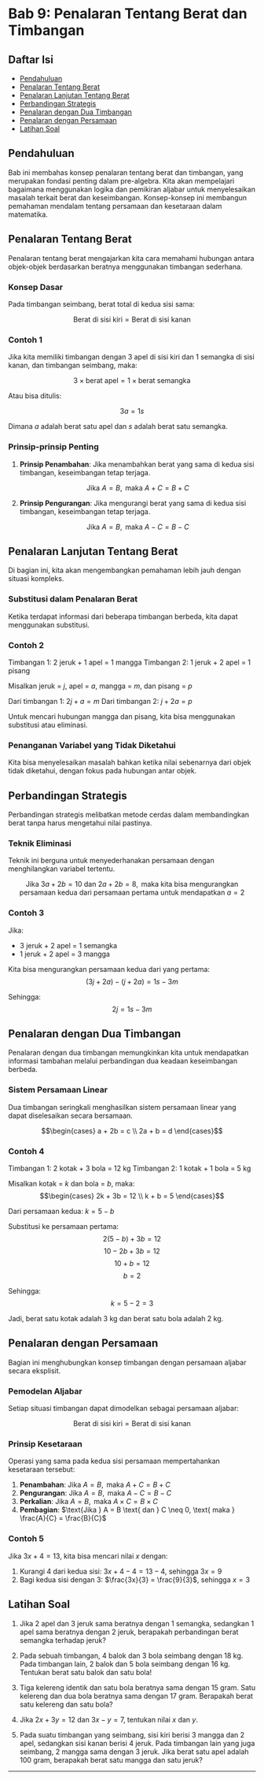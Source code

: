 # Bab 9: Penalaran Tentang Berat dan Timbangan

## Daftar Isi
- [Pendahuluan](#pendahuluan)
- [Penalaran Tentang Berat](#penalaran-tentang-berat)
- [Penalaran Lanjutan Tentang Berat](#penalaran-lanjutan-tentang-berat)
- [Perbandingan Strategis](#perbandingan-strategis)
- [Penalaran dengan Dua Timbangan](#penalaran-dengan-dua-timbangan)
- [Penalaran dengan Persamaan](#penalaran-dengan-persamaan)
- [Latihan Soal](#latihan-soal)

## Pendahuluan

Bab ini membahas konsep penalaran tentang berat dan timbangan, yang merupakan fondasi penting dalam pre-algebra. Kita akan mempelajari bagaimana menggunakan logika dan pemikiran aljabar untuk menyelesaikan masalah terkait berat dan keseimbangan. Konsep-konsep ini membangun pemahaman mendalam tentang persamaan dan kesetaraan dalam matematika.

## Penalaran Tentang Berat

Penalaran tentang berat mengajarkan kita cara memahami hubungan antara objek-objek berdasarkan beratnya menggunakan timbangan sederhana.

### Konsep Dasar

Pada timbangan seimbang, berat total di kedua sisi sama:

$$\text{Berat di sisi kiri} = \text{Berat di sisi kanan}$$

### Contoh 1

Jika kita memiliki timbangan dengan 3 apel di sisi kiri dan 1 semangka di sisi kanan, dan timbangan seimbang, maka:

$$3 \times \text{berat apel} = 1 \times \text{berat semangka}$$

Atau bisa ditulis:

$$3a = 1s$$

Dimana $a$ adalah berat satu apel dan $s$ adalah berat satu semangka.

### Prinsip-prinsip Penting

1. **Prinsip Penambahan**: Jika menambahkan berat yang sama di kedua sisi timbangan, keseimbangan tetap terjaga.
   
   $$\text{Jika } A = B, \text{ maka } A + C = B + C$$

2. **Prinsip Pengurangan**: Jika mengurangi berat yang sama di kedua sisi timbangan, keseimbangan tetap terjaga.
   
   $$\text{Jika } A = B, \text{ maka } A - C = B - C$$

## Penalaran Lanjutan Tentang Berat

Di bagian ini, kita akan mengembangkan pemahaman lebih jauh dengan situasi kompleks.

### Substitusi dalam Penalaran Berat

Ketika terdapat informasi dari beberapa timbangan berbeda, kita dapat menggunakan substitusi.

### Contoh 2

Timbangan 1: 2 jeruk + 1 apel = 1 mangga
Timbangan 2: 1 jeruk + 2 apel = 1 pisang

Misalkan jeruk = $j$, apel = $a$, mangga = $m$, dan pisang = $p$

Dari timbangan 1: $2j + a = m$
Dari timbangan 2: $j + 2a = p$

Untuk mencari hubungan mangga dan pisang, kita bisa menggunakan substitusi atau eliminasi.

### Penanganan Variabel yang Tidak Diketahui

Kita bisa menyelesaikan masalah bahkan ketika nilai sebenarnya dari objek tidak diketahui, dengan fokus pada hubungan antar objek.

## Perbandingan Strategis

Perbandingan strategis melibatkan metode cerdas dalam membandingkan berat tanpa harus mengetahui nilai pastinya.

### Teknik Eliminasi

Teknik ini berguna untuk menyederhanakan persamaan dengan menghilangkan variabel tertentu.

$$\text{Jika } 3a + 2b = 10 \text{ dan } 2a + 2b = 8, \text{ maka kita bisa mengurangkan persamaan kedua dari persamaan pertama untuk mendapatkan } a = 2$$

### Contoh 3

Jika:
- 3 jeruk + 2 apel = 1 semangka
- 1 jeruk + 2 apel = 3 mangga

Kita bisa mengurangkan persamaan kedua dari yang pertama:
$$(3j + 2a) - (j + 2a) = 1s - 3m$$

Sehingga:
$$2j = 1s - 3m$$

## Penalaran dengan Dua Timbangan

Penalaran dengan dua timbangan memungkinkan kita untuk mendapatkan informasi tambahan melalui perbandingan dua keadaan keseimbangan berbeda.

### Sistem Persamaan Linear

Dua timbangan seringkali menghasilkan sistem persamaan linear yang dapat diselesaikan secara bersamaan.

$$\begin{cases}
a + 2b = c \\
2a + b = d
\end{cases}$$

### Contoh 4

Timbangan 1: 2 kotak + 3 bola = 12 kg
Timbangan 2: 1 kotak + 1 bola = 5 kg

Misalkan kotak = $k$ dan bola = $b$, maka:
$$\begin{cases}
2k + 3b = 12 \\
k + b = 5
\end{cases}$$

Dari persamaan kedua: $k = 5 - b$

Substitusi ke persamaan pertama:
$$2(5-b) + 3b = 12$$
$$10 - 2b + 3b = 12$$
$$10 + b = 12$$
$$b = 2$$

Sehingga:
$$k = 5 - 2 = 3$$

Jadi, berat satu kotak adalah 3 kg dan berat satu bola adalah 2 kg.

## Penalaran dengan Persamaan

Bagian ini menghubungkan konsep timbangan dengan persamaan aljabar secara eksplisit.

### Pemodelan Aljabar

Setiap situasi timbangan dapat dimodelkan sebagai persamaan aljabar:

$$\text{Berat di sisi kiri} = \text{Berat di sisi kanan}$$

### Prinsip Kesetaraan

Operasi yang sama pada kedua sisi persamaan mempertahankan kesetaraan tersebut:

1. **Penambahan**: $\text{Jika } A = B, \text{ maka } A + C = B + C$
2. **Pengurangan**: $\text{Jika } A = B, \text{ maka } A - C = B - C$
3. **Perkalian**: $\text{Jika } A = B, \text{ maka } A \times C = B \times C$
4. **Pembagian**: $\text{Jika } A = B \text{ dan } C \neq 0, \text{ maka } \frac{A}{C} = \frac{B}{C}$

### Contoh 5

Jika $3x + 4 = 13$, kita bisa mencari nilai $x$ dengan:
1. Kurangi 4 dari kedua sisi: $3x + 4 - 4 = 13 - 4$, sehingga $3x = 9$
2. Bagi kedua sisi dengan 3: $\frac{3x}{3} = \frac{9}{3}$, sehingga $x = 3$

## Latihan Soal

1. Jika 2 apel dan 3 jeruk sama beratnya dengan 1 semangka, sedangkan 1 apel sama beratnya dengan 2 jeruk, berapakah perbandingan berat semangka terhadap jeruk?

2. Pada sebuah timbangan, 4 balok dan 3 bola seimbang dengan 18 kg. Pada timbangan lain, 2 balok dan 5 bola seimbang dengan 16 kg. Tentukan berat satu balok dan satu bola!

3. Tiga kelereng identik dan satu bola beratnya sama dengan 15 gram. Satu kelereng dan dua bola beratnya sama dengan 17 gram. Berapakah berat satu kelereng dan satu bola?

4. Jika $2x + 3y = 12$ dan $3x - y = 7$, tentukan nilai $x$ dan $y$.

5. Pada suatu timbangan yang seimbang, sisi kiri berisi 3 mangga dan 2 apel, sedangkan sisi kanan berisi 4 jeruk. Pada timbangan lain yang juga seimbang, 2 mangga sama dengan 3 jeruk. Jika berat satu apel adalah 100 gram, berapakah berat satu mangga dan satu jeruk?

---
